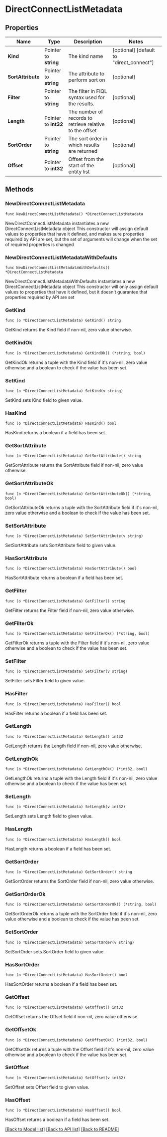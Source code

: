# DirectConnectListMetadata

## Properties

Name | Type | Description | Notes
------------ | ------------- | ------------- | -------------
**Kind** | Pointer to **string** | The kind name | [optional] [default to "direct_connect"]
**SortAttribute** | Pointer to **string** | The attribute to perform sort on | [optional] 
**Filter** | Pointer to **string** | The filter in FIQL syntax used for the results. | [optional] 
**Length** | Pointer to **int32** | The number of records to retrieve relative to the offset | [optional] 
**SortOrder** | Pointer to **string** | The sort order in which results are returned | [optional] 
**Offset** | Pointer to **int32** | Offset from the start of the entity list | [optional] 

## Methods

### NewDirectConnectListMetadata

`func NewDirectConnectListMetadata() *DirectConnectListMetadata`

NewDirectConnectListMetadata instantiates a new DirectConnectListMetadata object
This constructor will assign default values to properties that have it defined,
and makes sure properties required by API are set, but the set of arguments
will change when the set of required properties is changed

### NewDirectConnectListMetadataWithDefaults

`func NewDirectConnectListMetadataWithDefaults() *DirectConnectListMetadata`

NewDirectConnectListMetadataWithDefaults instantiates a new DirectConnectListMetadata object
This constructor will only assign default values to properties that have it defined,
but it doesn't guarantee that properties required by API are set

### GetKind

`func (o *DirectConnectListMetadata) GetKind() string`

GetKind returns the Kind field if non-nil, zero value otherwise.

### GetKindOk

`func (o *DirectConnectListMetadata) GetKindOk() (*string, bool)`

GetKindOk returns a tuple with the Kind field if it's non-nil, zero value otherwise
and a boolean to check if the value has been set.

### SetKind

`func (o *DirectConnectListMetadata) SetKind(v string)`

SetKind sets Kind field to given value.

### HasKind

`func (o *DirectConnectListMetadata) HasKind() bool`

HasKind returns a boolean if a field has been set.

### GetSortAttribute

`func (o *DirectConnectListMetadata) GetSortAttribute() string`

GetSortAttribute returns the SortAttribute field if non-nil, zero value otherwise.

### GetSortAttributeOk

`func (o *DirectConnectListMetadata) GetSortAttributeOk() (*string, bool)`

GetSortAttributeOk returns a tuple with the SortAttribute field if it's non-nil, zero value otherwise
and a boolean to check if the value has been set.

### SetSortAttribute

`func (o *DirectConnectListMetadata) SetSortAttribute(v string)`

SetSortAttribute sets SortAttribute field to given value.

### HasSortAttribute

`func (o *DirectConnectListMetadata) HasSortAttribute() bool`

HasSortAttribute returns a boolean if a field has been set.

### GetFilter

`func (o *DirectConnectListMetadata) GetFilter() string`

GetFilter returns the Filter field if non-nil, zero value otherwise.

### GetFilterOk

`func (o *DirectConnectListMetadata) GetFilterOk() (*string, bool)`

GetFilterOk returns a tuple with the Filter field if it's non-nil, zero value otherwise
and a boolean to check if the value has been set.

### SetFilter

`func (o *DirectConnectListMetadata) SetFilter(v string)`

SetFilter sets Filter field to given value.

### HasFilter

`func (o *DirectConnectListMetadata) HasFilter() bool`

HasFilter returns a boolean if a field has been set.

### GetLength

`func (o *DirectConnectListMetadata) GetLength() int32`

GetLength returns the Length field if non-nil, zero value otherwise.

### GetLengthOk

`func (o *DirectConnectListMetadata) GetLengthOk() (*int32, bool)`

GetLengthOk returns a tuple with the Length field if it's non-nil, zero value otherwise
and a boolean to check if the value has been set.

### SetLength

`func (o *DirectConnectListMetadata) SetLength(v int32)`

SetLength sets Length field to given value.

### HasLength

`func (o *DirectConnectListMetadata) HasLength() bool`

HasLength returns a boolean if a field has been set.

### GetSortOrder

`func (o *DirectConnectListMetadata) GetSortOrder() string`

GetSortOrder returns the SortOrder field if non-nil, zero value otherwise.

### GetSortOrderOk

`func (o *DirectConnectListMetadata) GetSortOrderOk() (*string, bool)`

GetSortOrderOk returns a tuple with the SortOrder field if it's non-nil, zero value otherwise
and a boolean to check if the value has been set.

### SetSortOrder

`func (o *DirectConnectListMetadata) SetSortOrder(v string)`

SetSortOrder sets SortOrder field to given value.

### HasSortOrder

`func (o *DirectConnectListMetadata) HasSortOrder() bool`

HasSortOrder returns a boolean if a field has been set.

### GetOffset

`func (o *DirectConnectListMetadata) GetOffset() int32`

GetOffset returns the Offset field if non-nil, zero value otherwise.

### GetOffsetOk

`func (o *DirectConnectListMetadata) GetOffsetOk() (*int32, bool)`

GetOffsetOk returns a tuple with the Offset field if it's non-nil, zero value otherwise
and a boolean to check if the value has been set.

### SetOffset

`func (o *DirectConnectListMetadata) SetOffset(v int32)`

SetOffset sets Offset field to given value.

### HasOffset

`func (o *DirectConnectListMetadata) HasOffset() bool`

HasOffset returns a boolean if a field has been set.


[[Back to Model list]](../README.md#documentation-for-models) [[Back to API list]](../README.md#documentation-for-api-endpoints) [[Back to README]](../README.md)


